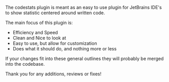 The codestats plugin is meant as an easy to use plugin for JetBrains IDE's to show statistic centered around written code.

The main focus of this plugin is:
  - Efficiency and Speed
  - Clean and Nice to look at
  - Easy to use, but allow for customization
  - Does what it should do, and nothing more or less

If your changes fit into these general outlines they will probably be merged into the codebase.

Thank you for any additions, reviews or fixes! 
